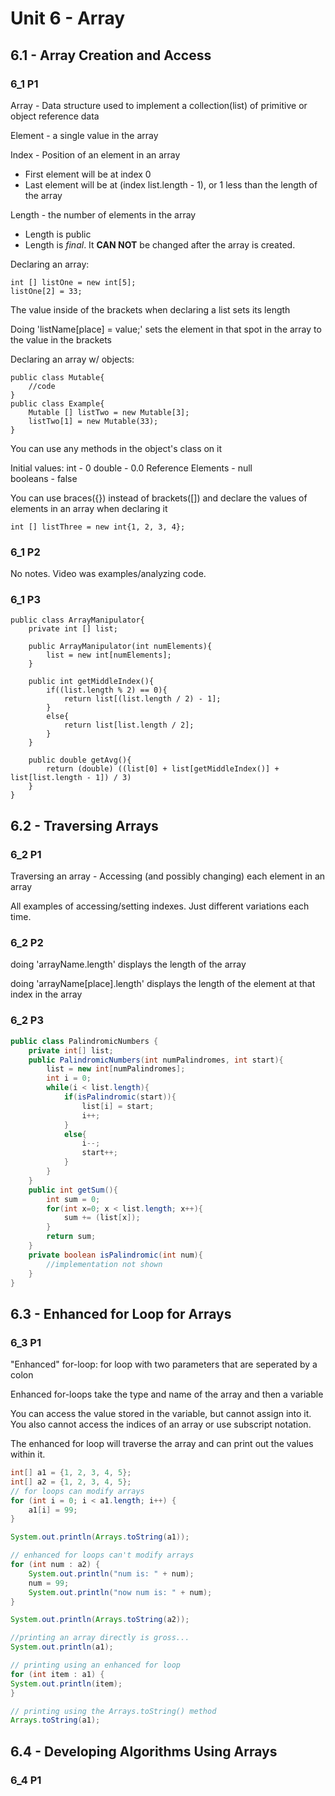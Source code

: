 # Unit 6 - Array
## 6.1 - Array Creation and Access
### 6_1 P1
Array - Data structure used to implement a collection(list) of primitive or object reference data

Element - a single value in the array

Index - Position of an element in an array
+ First element will be at index 0
+ Last element will be at (index list.length - 1), or 1 less than the length of the array

Length - the number of elements in the array
+ Length is public
+ Length is *final*. It **CAN NOT** be changed after the array is created.

Declaring an array:
```
int [] listOne = new int[5];
listOne[2] = 33;
```
The value inside of the brackets when declaring a list sets its length

Doing 'listName[place] = value;' sets the element in that spot in the array to the value in the brackets

Declaring an array w/ objects:
```
public class Mutable{
    //code
}
public class Example{
    Mutable [] listTwo = new Mutable[3];
    listTwo[1] = new Mutable(33);
}
```
You can use any methods in the object's class on it

Initial values:
int - 0
double - 0.0
Reference Elements - null\
booleans - false

You can use braces({}) instead of brackets([]) and declare the values of elements in an array when declaring it
```
int [] listThree = new int{1, 2, 3, 4};
```
### 6_1 P2
No notes. Video was examples/analyzing code.
### 6_1 P3
```
public class ArrayManipulator{
    private int [] list;

    public ArrayManipulator(int numElements){
        list = new int[numElements];
    }

    public int getMiddleIndex(){
        if((list.length % 2) == 0){
            return list[(list.length / 2) - 1];
        }
        else{
            return list[list.length / 2];
        }
    }

    public double getAvg(){
        return (double) ((list[0] + list[getMiddleIndex()] + list[list.length - 1]) / 3)
    }
}
```
## 6.2 - Traversing Arrays
### 6_2 P1
Traversing an array - Accessing (and possibly changing) each element in an array

All examples of accessing/setting indexes. Just different variations each time.
### 6_2 P2
doing 'arrayName.length' displays the length of the array

doing 'arrayName[place].length' displays the length of the element at that index in the array
### 6_2 P3
```java
public class PalindromicNumbers {
    private int[] list;
    public PalindromicNumbers(int numPalindromes, int start){
        list = new int[numPalindromes];
        int i = 0;
        while(i < list.length){
            if(isPalindromic(start)){
                list[i] = start;
                i++;
            }
            else{
                i--;
                start++;
            }
        }
    }
    public int getSum(){
        int sum = 0;
        for(int x=0; x < list.length; x++){
            sum += (list[x]);
        }
        return sum;
    }
    private boolean isPalindromic(int num){
        //implementation not shown
    }
}
```
## 6.3 - Enhanced for Loop for Arrays
### 6_3 P1
"Enhanced" for-loop: for loop with two parameters that are seperated by a colon

Enhanced for-loops take the type and name of the array and then a variable

You can access the value stored in the variable, but cannot assign into it. You also cannot access the indices of an array or use subscript notation.

The enhanced for loop will traverse the array and can print out the values within it.
```java
int[] a1 = {1, 2, 3, 4, 5};
int[] a2 = {1, 2, 3, 4, 5};
// for loops can modify arrays
for (int i = 0; i < a1.length; i++) {
    a1[i] = 99;
}

System.out.println(Arrays.toString(a1));

// enhanced for loops can't modify arrays
for (int num : a2) {
    System.out.println("num is: " + num);
    num = 99;
    System.out.println("now num is: " + num);
}

System.out.println(Arrays.toString(a2));

//printing an array directly is gross...
System.out.println(a1);

// printing using an enhanced for loop
for (int item : a1) {
System.out.println(item);
}

// printing using the Arrays.toString() method
Arrays.toString(a1);
```
## 6.4 - Developing Algorithms Using Arrays
### 6_4 P1
